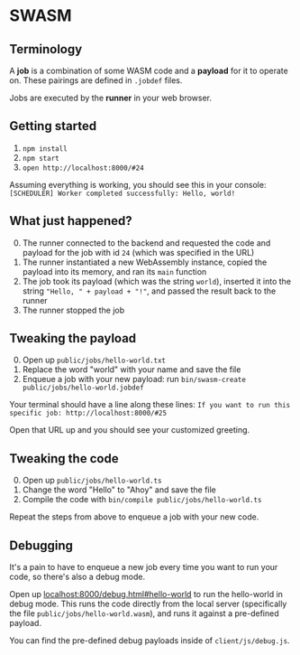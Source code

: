 # SWASM

## Terminology
A **job** is a combination of some WASM code and a **payload** for it to operate on. These pairings are defined in `.jobdef` files.

Jobs are executed by the **runner** in your web browser.

## Getting started
1. `npm install`
2. `npm start`
3. `open http://localhost:8000/#24`

Assuming everything is working, you should see this in your console:
```[SCHEDULER] Worker completed successfully: Hello, world!```

## What just happened?

0. The runner connected to the backend and requested the code and payload for the job with id `24` (which was specified in the URL)
1. The runner instantiated a new WebAssembly instance, copied the payload into its memory, and ran its `main` function
2. The job took its payload (which was the string `world`), inserted it into the string `"Hello, " + payload + "!"`, and passed the result back to the runner
3. The runner stopped the job

## Tweaking the payload

0. Open up `public/jobs/hello-world.txt`
1. Replace the word "world" with your name and save the file
2. Enqueue a job with your new payload: run `bin/swasm-create public/jobs/hello-world.jobdef`

Your terminal should have a line along these lines:
```If you want to run this specific job: http://localhost:8000/#25```

Open that URL up and you should see your customized greeting.


## Tweaking the code

0. Open up `public/jobs/hello-world.ts`
1. Change the word "Hello" to "Ahoy" and save the file
2. Compile the code with `bin/compile public/jobs/hello-world.ts`

Repeat the steps from above to enqueue a job with your new code.

## Debugging
It's a pain to have to enqueue a new job every time you want to run your code, so there's also a debug mode.

Open up [localhost:8000/debug.html#hello-world](http://localhost:8000/debug.html#hello-world) to run the hello-world in debug mode. This runs the code directly from the local server (specifically the file `public/jobs/hello-world.wasm`), and runs it against a pre-defined payload.

You can find the pre-defined debug payloads inside of `client/js/debug.js`.